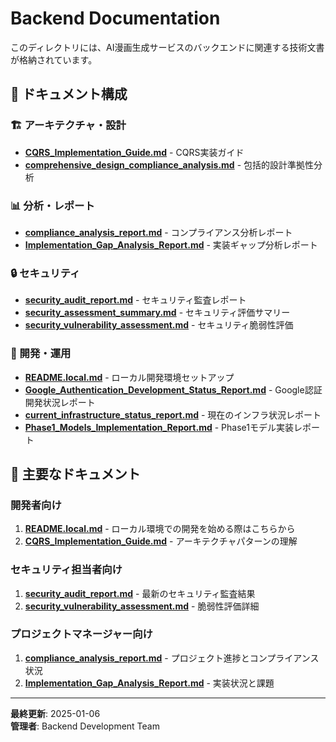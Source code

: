 # Backend Documentation

このディレクトリには、AI漫画生成サービスのバックエンドに関連する技術文書が格納されています。

## 📁 ドキュメント構成

### 🏗️ アーキテクチャ・設計
- **[CQRS_Implementation_Guide.md](./CQRS_Implementation_Guide.md)** - CQRS実装ガイド
- **[comprehensive_design_compliance_analysis.md](./comprehensive_design_compliance_analysis.md)** - 包括的設計準拠性分析

### 📊 分析・レポート
- **[compliance_analysis_report.md](./compliance_analysis_report.md)** - コンプライアンス分析レポート
- **[Implementation_Gap_Analysis_Report.md](./Implementation_Gap_Analysis_Report.md)** - 実装ギャップ分析レポート

### 🔒 セキュリティ
- **[security_audit_report.md](./security_audit_report.md)** - セキュリティ監査レポート
- **[security_assessment_summary.md](./security_assessment_summary.md)** - セキュリティ評価サマリー
- **[security_vulnerability_assessment.md](./security_vulnerability_assessment.md)** - セキュリティ脆弱性評価

### 🚀 開発・運用
- **[README.local.md](./README.local.md)** - ローカル開発環境セットアップ
- **[Google_Authentication_Development_Status_Report.md](./Google_Authentication_Development_Status_Report.md)** - Google認証開発状況レポート
- **[current_infrastructure_status_report.md](./current_infrastructure_status_report.md)** - 現在のインフラ状況レポート
- **[Phase1_Models_Implementation_Report.md](./Phase1_Models_Implementation_Report.md)** - Phase1モデル実装レポート

## 🎯 主要なドキュメント

### 開発者向け
1. **[README.local.md](./README.local.md)** - ローカル環境での開発を始める際はこちらから
2. **[CQRS_Implementation_Guide.md](./CQRS_Implementation_Guide.md)** - アーキテクチャパターンの理解

### セキュリティ担当者向け
1. **[security_audit_report.md](./security_audit_report.md)** - 最新のセキュリティ監査結果
2. **[security_vulnerability_assessment.md](./security_vulnerability_assessment.md)** - 脆弱性評価詳細

### プロジェクトマネージャー向け
1. **[compliance_analysis_report.md](./compliance_analysis_report.md)** - プロジェクト進捗とコンプライアンス状況
2. **[Implementation_Gap_Analysis_Report.md](./Implementation_Gap_Analysis_Report.md)** - 実装状況と課題

---

**最終更新**: 2025-01-06  
**管理者**: Backend Development Team